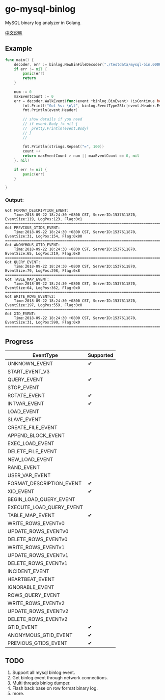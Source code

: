 # go-mysql-binlog
MySQL binary log analyzer in Golang.

[中文说明](https://github.com/liipx/go-mysql-binlog/blob/master/doc/doc_zh.md)

## Example
```go
func main() {
	decoder, err := binlog.NewBinFileDecoder("./testdata/mysql-bin.000004")
	if err != nil {
		panic(err)
		return
	}
    
	num := 0
	maxEventCount := 0
	err = decoder.WalkEvent(func(event *binlog.BinEvent) (isContinue bool, err error) {
		fmt.Printf("Got %s: \n\t", binlog.EventType2Str[event.Header.EventType])
		fmt.Println(event.Header)
		
		// show details if you need
		// if event.Body != nil {
		// 	pretty.Println(event.Body)
		// }
		//
		
		fmt.Println(strings.Repeat("=", 100))
		count ++
		return maxEventCount > num || maxEventCount == 0, nil
	}, nil)
    
	if err != nil {
		panic(err)
	}

}
```
### Output:
```text
Got FORMAT_DESCRIPTION_EVENT: 
	Time:2018-09-22 18:24:30 +0800 CST, ServerID:1537611870, EventSize:119, LogPos:123, Flag:0x1
====================================================================================================
Got PREVIOUS_GTIDS_EVENT: 
	Time:2018-09-22 18:24:30 +0800 CST, ServerID:1537611870, EventSize:31, LogPos:154, Flag:0x80
====================================================================================================
Got ANONYMOUS_GTID_EVENT: 
	Time:2018-09-22 18:24:30 +0800 CST, ServerID:1537611870, EventSize:65, LogPos:219, Flag:0x0
====================================================================================================
Got QUERY_EVENT: 
	Time:2018-09-22 18:24:30 +0800 CST, ServerID:1537611870, EventSize:79, LogPos:298, Flag:0x8
====================================================================================================
Got TABLE_MAP_EVENT: 
	Time:2018-09-22 18:24:30 +0800 CST, ServerID:1537611870, EventSize:64, LogPos:362, Flag:0x0
====================================================================================================
Got WRITE_ROWS_EVENTv2: 
	Time:2018-09-22 18:24:30 +0800 CST, ServerID:1537611870, EventSize:197, LogPos:559, Flag:0x0
====================================================================================================
Got XID_EVENT: 
	Time:2018-09-22 18:24:30 +0800 CST, ServerID:1537611870, EventSize:31, LogPos:590, Flag:0x0
====================================================================================================

```

## Progress
|EventType|Supported|
|---|---|
|UNKNOWN_EVENT|✔|
|START_EVENT_V3||
|QUERY_EVENT|✔|
|STOP_EVENT||
|ROTATE_EVENT|✔|
|INTVAR_EVENT|✔|
|LOAD_EVENT||
|SLAVE_EVENT||
|CREATE_FILE_EVENT||
|APPEND_BLOCK_EVENT||
|EXEC_LOAD_EVENT||
|DELETE_FILE_EVENT||
|NEW_LOAD_EVENT||
|RAND_EVENT||
|USER_VAR_EVENT||
|FORMAT_DESCRIPTION_EVENT|✔|
|XID_EVENT|✔|
|BEGIN_LOAD_QUERY_EVENT||
|EXECUTE_LOAD_QUERY_EVENT||
|TABLE_MAP_EVENT|✔|
|WRITE_ROWS_EVENTv0||
|UPDATE_ROWS_EVENTv0||
|DELETE_ROWS_EVENTv0||
|WRITE_ROWS_EVENTv1||
|UPDATE_ROWS_EVENTv1||
|DELETE_ROWS_EVENTv1||
|INCIDENT_EVENT||
|HEARTBEAT_EVENT||
|IGNORABLE_EVENT||
|ROWS_QUERY_EVENT||
|WRITE_ROWS_EVENTv2||
|UPDATE_ROWS_EVENTv2||
|DELETE_ROWS_EVENTv2||
|GTID_EVENT|✔|
|ANONYMOUS_GTID_EVENT|✔|
|PREVIOUS_GTIDS_EVENT|✔|

## TODO
1. Support all mysql binlog event.
1. Get binlog event through network connections.
1. Multi threads binlog dumper.
1. Flash back base on row format binary log.
1. more.